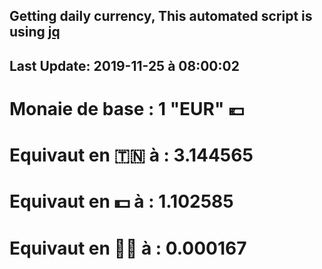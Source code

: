 ## Getting daily currency, This automated script is using [jq](https://stedolan.github.io/jq/)
## Last Update:  2019-11-25 à 08:00:02
 # Monaie de base : 1 "EUR" 💶 
 # Equivaut en 🇹🇳 à :  3.144565 
 # Equivaut en 💵 à : 1.102585
 # Equivaut en 🐱‍💻 à :  0.000167
